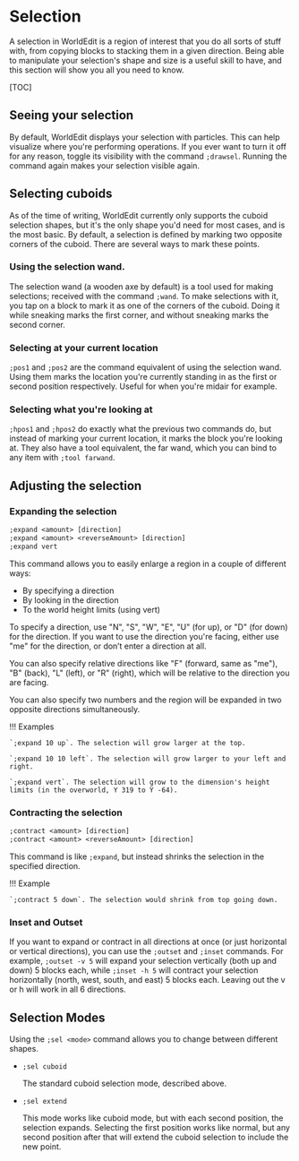 # Selection

A selection in WorldEdit is a region of interest that you do all sorts of stuff with, from copying blocks to stacking them in a given direction. Being able to manipulate your selection's shape and size is a useful skill to have, and this section will show you all you need to know.

[TOC]

## Seeing your selection

By default, WorldEdit displays your selection with particles. This can help visualize where you're performing operations. If you ever want to turn it off for any reason, toggle its visibility with the command `;drawsel`. Running the command again makes your selection visible again.

## Selecting cuboids

As of the time of writing, WorldEdit currently only supports the cuboid selection shapes, but it's the only shape you'd need for most cases, and is the most basic. By default, a selection is defined by marking two opposite corners of the cuboid. There are several ways to mark these points.

### Using the selection wand.

The selection wand (a wooden axe by default) is a tool used for making selections; received with the command `;wand`. To make selections with it, you tap on a block to mark it as one of the corners of the cuboid. Doing it while sneaking marks the first corner, and without sneaking marks the second corner.

### Selecting at your current location

`;pos1` and `;pos2` are the command equivalent of using the selection wand. Using them marks the location you're currently standing in as the first or second position respectively. Useful for when you're midair for example.

### Selecting what you're looking at

`;hpos1` and `;hpos2` do exactly what the previous two commands do, but instead of marking your current location, it marks the block you're looking at. They also have a tool equivalent, the far wand, which you can bind to any item with `;tool farwand`.

## Adjusting the selection

### Expanding the selection

``` txt
;expand <amount> [direction]
;expand <amount> <reverseAmount> [direction]
;expand vert
```
This command allows you to easily enlarge a region in a couple of different ways:

- By specifying a direction
- By looking in the direction
- To the world height limits (using vert)

To specify a direction, use 
"N", "S", "W", "E", "U" (for up), or "D" (for down) for the direction. If you want to use the direction you're facing, either use "me" for the direction, or don’t enter a direction at all.

You can also specify relative directions like "F" (forward, same as "me"), "B" (back), "L" (left), or "R" (right), which will be relative to the direction you are facing.

You can also specify two numbers and the region will be expanded in two opposite directions simultaneously.

!!! Examples

    `;expand 10 up`. The selection will grow larger at the top.

    `;expand 10 10 left`. The selection will grow larger to your left and right.

    `;expand vert`. The selection will grow to the dimension's height limits (in the overworld, Y 319 to Y -64).

### Contracting the selection

``` txt
;contract <amount> [direction]
;contract <amount> <reverseAmount> [direction]
```
This command is like `;expand`, but instead shrinks the selection in the specified direction.

!!! Example

    `;contract 5 down`. The selection would shrink from top going down.

### Inset and Outset

If you want to expand or contract in all directions at once (or just horizontal or vertical directions), you can use the `;outset` and `;inset` commands. For example, `;outset -v 5` will expand your selection vertically (both up and down) 5 blocks each, while `;inset -h 5` will contract your selection horizontally (north, west, south, and east) 5 blocks each. Leaving out the v or h will work in all 6 directions.

## Selection Modes

Using the `;sel <mode>` command allows you to change between different shapes.

- `;sel cuboid`

    The standard cuboid selection mode, described above.

- `;sel extend`

    This mode works like cuboid mode, but with each second position, the selection expands.
    Selecting the first position works like normal, but any second position after that will extend the cuboid selection to include the new point.
